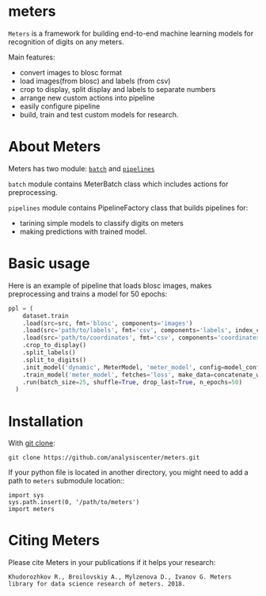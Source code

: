 # meters

`Meters` is a framework for building end-to-end machine learning models for recognition of digits on any meters.

Main features:

* convert images to blosc format
* load images(from blosc) and labels (from csv)
* crop to display, split display and labels to separate numbers
* arrange new custom actions into pipeline
* easily configure pipeline
* build, train and test custom models for research.

# About Meters

Meters has two module: [``batch``](https://github.com/analysiscenter/meters/tree/master/meters/batch) and [``pipelines``](https://github.com/analysiscenter/meters/tree/master/meters/pipelines)

``batch`` module contains MeterBatch class which includes actions for preprocessing.

``pipelines`` module contains PipelineFactory class that builds pipelines for:
  
  * tarining simple models to classify digits on meters
  * making predictions with trained model.

# Basic usage

Here is an example of pipeline that loads blosc images, makes preprocessing and trains a model for 50 epochs:
```python
ppl = (
    dataset.train
    .load(src=src, fmt='blosc', components='images')
    .load(src='path/to/labels', fmt='csv', components='labels', index_col='file_name')
    .load(src='path/to/coordinates', fmt='csv', components='coordinates', index_col='file_name')
    .crop_to_display()
    .split_labels()
    .split_to_digits()
    .init_model('dynamic', MeterModel, 'meter_model', config=model_config)
    .train_model('meter_model', fetches='loss', make_data=concatenate_water, save_to=V('loss'), mode='a')
    .run(batch_size=25, shuffle=True, drop_last=True, n_epochs=50)
  )
```

# Installation

With [git clone](https://git-scm.com/docs/git-clone):

    git clone https://github.com/analysiscenter/meters.git

If your python file is located in another directory, you might need to add a path to `meters` submodule location::

    import sys
    sys.path.insert(0, '/path/to/meters')
    import meters

# Citing Meters

Please cite Meters in your publications if it helps your research:

``Khudorozhkov R., Broilovskiy A., Mylzenova D., Ivanov G. Meters library for data science research of meters. 2018.``
